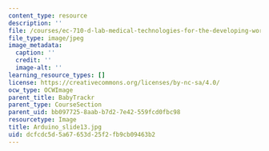 ```yaml
---
content_type: resource
description: ''
file: /courses/ec-710-d-lab-medical-technologies-for-the-developing-world-spring-2010/dcfcdc5d5a67653d25f2fb9cb09463b2_Arduino_slide13.jpg
file_type: image/jpeg
image_metadata:
  caption: ''
  credit: ''
  image-alt: ''
learning_resource_types: []
license: https://creativecommons.org/licenses/by-nc-sa/4.0/
ocw_type: OCWImage
parent_title: BabyTrackr
parent_type: CourseSection
parent_uid: bb097725-8aab-b7d2-7e42-559fcd0fbc98
resourcetype: Image
title: Arduino_slide13.jpg
uid: dcfcdc5d-5a67-653d-25f2-fb9cb09463b2
---
```

